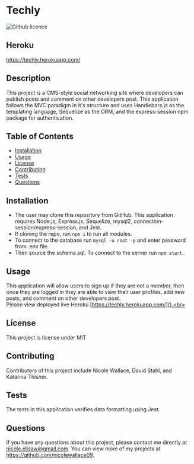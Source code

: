 # Techly
![Github licence](http://img.shields.io/badge/license-MIT-blue.svg)

## Heroku
https://techly.herokuapp.com/

## Description 
This project is a CMS-style social networking site where developers can publish posts and comment on other developers post. This application follows the MVC paradigm in it's structure and uses Handlebars.js as the templating language, Sequelize as the ORM, and the express-session npm package for authentication. 

## Table of Contents
* [Installation](#installation)
* [Usage](#usage)
* [License](#license)
* [Contributing](#contributing)
* [Tests](#tests)
* [Questions](#questions)

## Installation 
- The user may clone this repository from GitHub. This application requires Node.js, Express.js, Sequelize, mysql2, connection-session/express-session, and Jest. 
- If cloning the repo, run `npm i` to run all modules. 
- To connect to the database run `mysql -u root -p` and enter password from .env file. 
- Then source the schema.sql. To connect to the server run `npm start`. 

## Usage 
This application will allow users to sign up if they are not a member, then once they are logged in they are able to view their user profiles, add new posts, and comment on other developers post.<br>
Please view deployed live Heroku [https://techly.herokuapp.com/]().<br>
<img src="">

## License 
This project is license under MIT

## Contributing 
Contributors of this project include Nicole Wallace, David Stahl, and Katarina Thisner. 

## Tests
The tests in this application verifies data formatting using Jest.  

## Questions
If you have any questions about this project, please contact me directly at nicole.elisaw@gmail.com. You can view more of my projects at https://github.com/nicolewallace09.